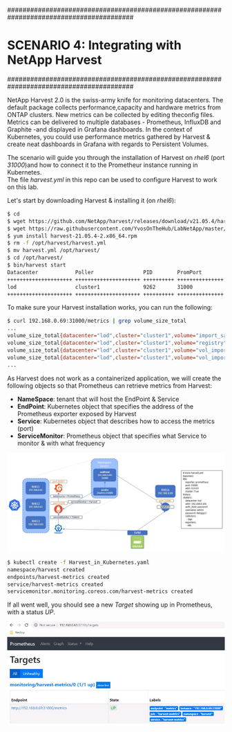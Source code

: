 #########################################################################################
# SCENARIO 4: Integrating with NetApp Harvest
#########################################################################################

NetApp Harvest 2.0 is the swiss-army knife for monitoring datacenters. The default package collects performance,capacity and hardware metrics from ONTAP clusters. New metrics can be collected by editing theconfig files. Metrics can be delivered to multiple databases - Prometheus, InfluxDB and Graphite -and displayed in Grafana dashboards.
In the context of Kubernetes, you could use performance metrics gathered by Harvest & create neat dashboards in Grafana with regards to Persistent Volumes.

The scenario will guide you through the installation of Harvest on _rhel6_ (port _31000_)and how to connect it to the Prometheur instance running in Kubernetes.  
The file _harvest.yml_ in this repo can be used to configure Harvest to work on this lab.

Let's start by downloading Harvest & installing it (on _rhel6_):

```bash
$ cd
$ wget https://github.com/NetApp/harvest/releases/download/v21.05.4/harvest-21.05.4-2.x86_64.rpm
$ wget https://raw.githubusercontent.com/YvosOnTheHub/LabNetApp/master/Kubernetes_v4/Scenarios/Scenario03/4_Harvest/harvest.yml
$ yum install harvest-21.05.4-2.x86_64.rpm
$ rm -f /opt/harvest/harvest.yml
$ mv harvest.yml /opt/harvest/
$ cd /opt/harvest/
$ bin/harvest start
Datacenter            Poller                PID        PromPort        Status
+++++++++++++++++++++ +++++++++++++++++++++ ++++++++++ +++++++++++++++ ++++++++++++++++++++
lod                   cluster1              9262       31000           running
+++++++++++++++++++++ +++++++++++++++++++++ ++++++++++ +++++++++++++++ ++++++++++++++++++++
```

To make sure your Harvest installation works, you can run the following:

```bash
$ curl 192.168.0.69:31000/metrics | grep volume_size_total
...
volume_size_total{datacenter="lod",cluster="cluster1",volume="import_san_flexvol",node="cluster1-01",svm="iscsi_svm",aggr="aggr2",style="flexvol"} 2040111104
volume_size_total{datacenter="lod",cluster="cluster1",volume="registry",node="cluster1-01",svm="nfs_svm",aggr="aggr1",style="flexvol"} 20401094656
volume_size_total{datacenter="lod",cluster="cluster1",volume="vol_import_manage",node="cluster1-01",svm="nfs_svm",aggr="aggr1",style="flexvol"} 2040111104
volume_size_total{datacenter="lod",cluster="cluster1",volume="vol_import_nomanage",node="cluster1-01",svm="nfs_svm",aggr="aggr1",style="flexvol"} 2040111104
...
```

As Harvest does not work as a containerized application, we will create the following objects so that Prometheus can retrieve metrics from Harvest:

- **NameSpace**: tenant that will host the EndPoint & Service
- **EndPoint**: Kubernetes object that specifies the address of the Prometheus exporter exposed by Harvest
- **Service**: Kubernetes object that describes how to access the metrics (port)
- **ServiceMonitor**: Prometheus object that specifies what Service to monitor & with what frequency

<p align="center"><img src="../Images/Harvest_integration.jpg"></p>

```bash
$ kubectl create -f Harvest_in_Kubernetes.yaml
namespace/harvest created
endpoints/harvest-metrics created
service/harvest-metrics created
servicemonitor.monitoring.coreos.com/harvest-metrics created
```

If all went well, you should see a new _Target_ showing up in Prometheus, with a status _UP_.  

<p align="center"><img src="../Images/Prometheus_Harvest.jpg"></p>
